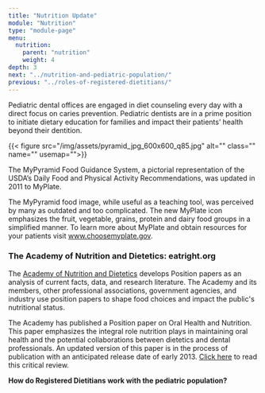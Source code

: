 ```yaml
---
title: "Nutrition Update"
module: "Nutrition"
type: "module-page"
menu:
  nutrition:
    parent: "nutrition"
    weight: 4
depth: 3
next: "../nutrition-and-pediatric-population/"
previous: "../roles-of-registered-dietitians/"
---
```

<div class="pageblock"><p>Pediatric dental offices are engaged in diet counseling every day with a direct focus on caries prevention. Pediatric dentists are in a prime position to initiate dietary education for families and impact their patients’ health beyond their dentition.</p>
</div><div class="pageblock">
<div class="caption">
</div>
{{< figure src="/img/assets/pyramid_jpg_600x600_q85.jpg" alt="" class="" name="" usemap="">}}</div><div class="pageblock"><p>The MyPyramid Food Guidance System, a pictorial representation of the USDA’s Daily Food and Physical Activity Recommendations, was updated in 2011 to MyPlate.</p>
<p>The MyPyramid food image, while useful as a teaching tool, was perceived by many as outdated and too complicated. The new MyPlate icon emphasizes the fruit, vegetable, grains, protein and dairy food groups in a simplified manner. To learn more about MyPlate and obtain resources for your patients visit <a href="http://www.choosemyplate.gov" target="_blank">www.choosemyplate.gov</a>.</p>
</div><div class="pageblock"><h3>The Academy of Nutrition and Dietetics: eatright.org</h3><p>The <a href="http://eatright.org" target="_blank">Academy of Nutrition and Dietetics</a> develops Position papers as an analysis of current facts, data, and research literature. The Academy and its members, other professional associations, government agencies, and industry use position papers to shape food choices and impact the public's nutritional status.</p>
<p>The Academy has published a Position paper on Oral Health and Nutrition. This paper emphasizes the integral role nutrition plays in maintaining oral health and the potential collaborations between dietetics and dental professionals. An updated version of this paper is in the process of publication with an anticipated release date of early 2013. <a href="http://www.eatright.org/About/Content.aspx?id=8384" target="_blank">Click here</a> to read this critical review.</p>
</div><div class="pageblock"><p><strong>How do Registered Dietitians work with the pediatric population?</strong></p>
</div>